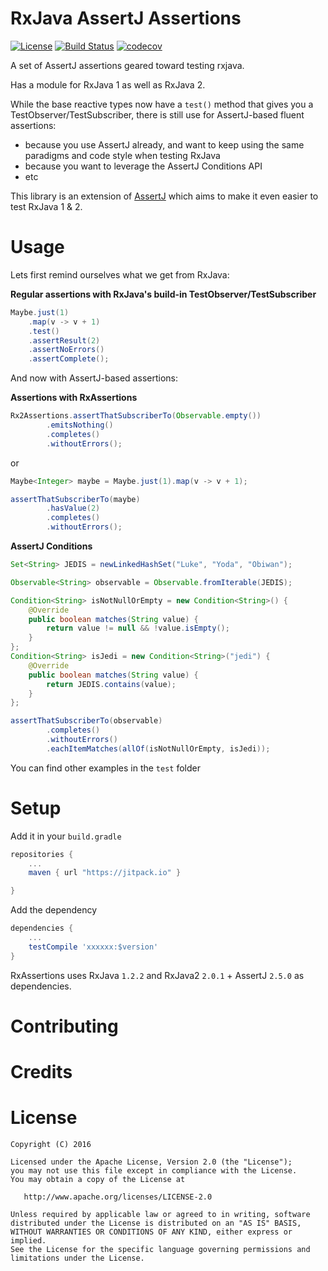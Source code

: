 # RxJava AssertJ Assertions

[![License](https://img.shields.io/badge/License-Apache%202.0-blue.svg)](https://opensource.org/licenses/Apache-2.0)
[![Build Status](https://travis-ci.org/nomisRev/RxAssertJ.svg?branch=master)](https://travis-ci.org/nomisRev/RxAssertJ) [![codecov](https://codecov.io/gh/nomisRev/RxAssertJ/branch/master/graph/badge.svg)](https://codecov.io/gh/nomisRev/RxAssertJ)

A set of AssertJ assertions geared toward testing rxjava.

Has a module for RxJava 1 as well as RxJava 2.

While the base reactive types now have a `test()` method that gives you a TestObserver/TestSubscriber, there is still use for AssertJ-based fluent assertions:
- because you use AssertJ already, and want to keep using the same paradigms and code style when testing RxJava
- because you want to leverage the AssertJ Conditions API
- etc

This library is an extension of [AssertJ][1] which aims to make it even easier to test RxJava 1 & 2.

# Usage

Lets first remind ourselves what we get from RxJava:

**Regular assertions with RxJava's build-in TestObserver/TestSubscriber**
```java
Maybe.just(1)
	.map(v -> v + 1)
	.test()
	.assertResult(2)
	.assertNoErrors()
	.assertComplete();
```

And now with AssertJ-based assertions:

**Assertions with RxAssertions**
```java
Rx2Assertions.assertThatSubscriberTo(Observable.empty())
		.emitsNothing()
		.completes()
		.withoutErrors();
```
or

```java
Maybe<Integer> maybe = Maybe.just(1).map(v -> v + 1);

assertThatSubscriberTo(maybe)
        .hasValue(2)
        .completes()
        .withoutErrors();
```
**AssertJ Conditions**

```java
Set<String> JEDIS = newLinkedHashSet("Luke", "Yoda", "Obiwan");

Observable<String> observable = Observable.fromIterable(JEDIS);

Condition<String> isNotNullOrEmpty = new Condition<String>() {
    @Override
    public boolean matches(String value) {
        return value != null && !value.isEmpty();
    }
};
Condition<String> isJedi = new Condition<String>("jedi") {
    @Override
    public boolean matches(String value) {
        return JEDIS.contains(value);
    }
};

assertThatSubscriberTo(observable)
        .completes()
        .withoutErrors()
        .eachItemMatches(allOf(isNotNullOrEmpty, isJedi));
```

You can find other examples in the `test` folder

# Setup

Add it in your `build.gradle`

```groovy
repositories {
	...
	maven { url "https://jitpack.io" }

}
```
Add the dependency

```groovy
dependencies {
	...
	testCompile 'xxxxxx:$version'
}
```

RxAssertions uses RxJava `1.2.2` and RxJava2 `2.0.1` + AssertJ `2.5.0` as dependencies.

# Contributing



# Credits


# License

```
Copyright (C) 2016

Licensed under the Apache License, Version 2.0 (the "License");
you may not use this file except in compliance with the License.
You may obtain a copy of the License at

   http://www.apache.org/licenses/LICENSE-2.0

Unless required by applicable law or agreed to in writing, software
distributed under the License is distributed on an "AS IS" BASIS,
WITHOUT WARRANTIES OR CONDITIONS OF ANY KIND, either express or implied.
See the License for the specific language governing permissions and
limitations under the License.
```

[1]: http://joel-costigliola.github.io/assertj/
